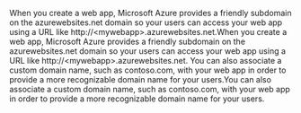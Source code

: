 <span data-ttu-id="7493a-101">When you create a web app, Microsoft Azure provides a friendly subdomain on the azurewebsites.net domain so your users can access your web app using a URL like http://&lt;mywebapp&gt;.azurewebsites.net.</span><span class="sxs-lookup"><span data-stu-id="7493a-101">When you create a web app, Microsoft Azure provides a friendly subdomain on the azurewebsites.net domain so your users can access your web app using a URL like http://&lt;mywebapp&gt;.azurewebsites.net.</span></span> <span data-ttu-id="7493a-102">You can also associate a custom domain name, such as contoso.com, with your web app in order to provide a more recognizable domain name for your users.</span><span class="sxs-lookup"><span data-stu-id="7493a-102">You can also associate a custom domain name, such as contoso.com, with your web app in order to provide a more recognizable domain name for your users.</span></span>

